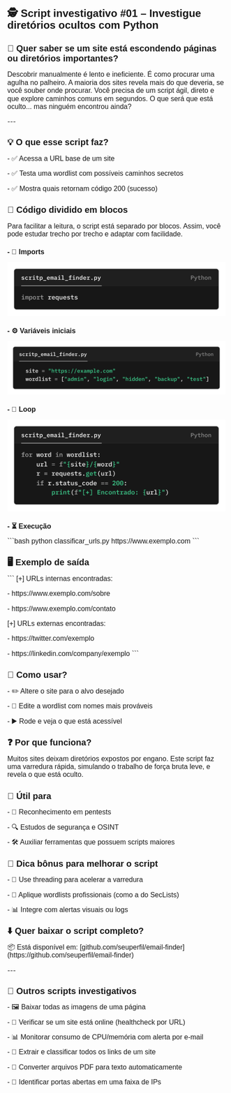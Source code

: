 <h1 style="font-size: 24px; font-family: Arial; line-height: 1.15; fonte-weight:bold; border:none">
  🕵️ Script investigativo #01 – Investigue diretórios ocultos com Python
</h1>

<h2 style="font-size: 20px; font-family: Arial; line-height: 1.15; font-weight:bold; border:none">
  🧠 Quer saber se um site está escondendo páginas ou diretórios importantes?
</h2>
<p style="font-size: 16px; font-family: Arial; line-height: 1.15; border:none">
Descobrir manualmente é lento e ineficiente. É como procurar uma agulha no palheiro.  
A maioria dos sites revela mais do que deveria, se você souber onde procurar. Você precisa de um script ágil, direto e que explore caminhos comuns em segundos.  
O que será que está oculto... mas ninguém encontrou ainda?
</p>
---
<h2 style="font-size: 20px; font-family: Arial; line-height: 1.15; font-weight:bold; border:none">
  💡 O que esse script faz?
</h2>

<p style="font-size: 16px; font-family: Arial; line-height: 1.15; border:none">
- ✅ Acessa a URL base de um site  
</p>
<p style="font-size: 16px; font-family: Arial; line-height: 1.15; border:none">
- ✅ Testa uma wordlist com possíveis caminhos secretos  
</p>
<p style="font-size: 16px; font-family: Arial; line-height: 1.15; border:none">
- ✅ Mostra quais retornam código 200 (sucesso)  
</p>

<h2 style="font-size: 20px; font-family: Arial; line-height: 1.15; font-weight:bold; border:none">
 📄 Código dividido em blocos
</h2>

<p style="font-size: 16px; font-family: Arial; line-height: 1.15; border:none">
  Para facilitar a leitura, o script está separado por blocos. Assim, você pode estudar trecho por trecho e adaptar com facilidade.
</p>

<h2 style="font-size: 16px; font-family: Arial; line-height: 1.15; font-weight:bold; border:none">
- 📁 Imports
</h2>
<img src="https://raw.githubusercontent.com/pinheiro-felipe/teste/6de4ec500eaa9d1fdc6010573410694dc2e4c9ef/images/script_email_finder.py.png" alt="Imports" width="500">

<h2 style="font-size: 16px; font-family: Arial; line-height: 1.15; font-weight:bold; border:none">
- ⚙️ Variáveis iniciais
</h2>
<img src="https://raw.githubusercontent.com/pinheiro-felipe/teste/6de4ec500eaa9d1fdc6010573410694dc2e4c9ef/images/script_email_finder_2.py.png" alt="Imports" width="500">

<h2 style="font-size: 16px; font-family: Arial; line-height: 1.15; font-weight:bold; border:none">
- 🔁 Loop
</h2>
<img src="https://raw.githubusercontent.com/pinheiro-felipe/teste/6de4ec500eaa9d1fdc6010573410694dc2e4c9ef/images/script_email_finder_3.py.png" alt="Imports" width="500">

<h2 style="font-size: 16px; font-family: Arial; line-height: 1.15; font-weight:bold; border:none">
- ⏳ Execução  
</h2>

<p style="font-size: 16px; font-family: Arial; line-height: 1.15; border:none">
```bash
python classificar_urls.py https://www.exemplo.com
```
</p>

<h2 style="font-size: 20px; font-family: Arial; line-height: 1.15; font-weight:bold; border:none">
  🖥️ Exemplo de saída
</h2>

<p style="font-size: 16px; font-family: Arial; line-height: 1.15; border:none">
```
[+] URLs internas encontradas:
</p>
<p style="font-size: 16px; font-family: Arial; line-height: 1.15; border:none">
  - https://www.exemplo.com/sobre
</p>
<p style="font-size: 16px; font-family: Arial; line-height: 1.15; border:none">
  - https://www.exemplo.com/contato
</p>
<p style="font-size: 16px; font-family: Arial; line-height: 1.15; border:none">
[+] URLs externas encontradas:
</p>
<p style="font-size: 16px; font-family: Arial; line-height: 1.15; border:none">
  - https://twitter.com/exemplo
</p>
<p style="font-size: 16px; font-family: Arial; line-height: 1.15; border:none">
  - https://linkedin.com/company/exemplo
```
</p>

<h2 style="font-size: 20px; font-family: Arial; line-height: 1.15; font-weight:bold; border:none">
  🤔 Como usar?
</h2>

<p style="font-size: 16px; font-family: Arial; line-height: 1.15; border:none">
- ✏️ Altere o site para o alvo desejado  
</p>
<p style="font-size: 16px; font-family: Arial; line-height: 1.15; border:none">
- 📃 Edite a wordlist com nomes mais prováveis  
</p>
<p style="font-size: 16px; font-family: Arial; line-height: 1.15; border:none">
- ▶️ Rode e veja o que está acessível  
</p>

<h2 style="font-size: 20px; font-family: Arial; line-height: 1.15; font-weight:bold; border:none">
  ❓ Por que funciona?
</h2>

<p style="font-size: 16px; font-family: Arial; line-height: 1.15; border:none">
Muitos sites deixam diretórios expostos por engano. Este script faz uma varredura rápida, simulando o trabalho de força bruta leve, e revela o que está oculto.
</p>

<h2 style="font-size: 20px; font-family: Arial; line-height: 1.15; font-weight:bold; border:none">
🧰 Útil para
</h2>
<p style="font-size: 16px; font-family: Arial; line-height: 1.15; border:none">
- 🎯 Reconhecimento em pentests  
</p>
<p style="font-size: 16px; font-family: Arial; line-height: 1.15; border:none">
- 🔍 Estudos de segurança e OSINT  
</p>
<p style="font-size: 16px; font-family: Arial; line-height: 1.15; border:none">
- 🛠️ Auxiliar ferramentas que possuem scripts maiores  
</p>

<h2 style="font-size: 20px; font-family: Arial; line-height: 1.15; font-weight:bold; border:none">
  📌 Dica bônus para melhorar o script
</h2>
<p style="font-size: 16px; font-family: Arial; line-height: 1.15; border:none">
- 🏃 Use threading para acelerar a varredura  
</p>
<p style="font-size: 16px; font-family: Arial; line-height: 1.15; border:none">
- 📃 Aplique wordlists profissionais (como a do SecLists)  
</p>
<p style="font-size: 16px; font-family: Arial; line-height: 1.15; border:none">
- 📊 Integre com alertas visuais ou logs  
</p>

<h2 style="font-size: 20px; font-family: Arial; line-height: 1.15; font-weight:bold; border:none">
  ⬇️ Quer baixar o script completo?
</h2>
<p style="font-size: 16px; font-family: Arial; line-height: 1.15; border:none">
  📦 Está disponível em: [github.com/seuperfil/email-finder](https://github.com/seuperfil/email-finder)
</p>
---

<h2 style="font-size: 20px; font-family: Arial; line-height: 1.15; font-weight:bold; border:none">
  💾 Outros scripts investigativos
</h2>

<p style="font-size: 16px; font-family: Arial; line-height: 1.15; border:none">
- 🖼️ Baixar todas as imagens de uma página  
</p>
<p style="font-size: 16px; font-family: Arial; line-height: 1.15; border:none">
- 🔌 Verificar se um site está online (healthcheck por URL)  
</p>
<p style="font-size: 16px; font-family: Arial; line-height: 1.15; border:none">
- 📊 Monitorar consumo de CPU/memória com alerta por e-mail  
</p>
<p style="font-size: 16px; font-family: Arial; line-height: 1.15; border:none">
- 🔗 Extrair e classificar todos os links de um site  
</p>
<p style="font-size: 16px; font-family: Arial; line-height: 1.15; border:none">
- 📄 Converter arquivos PDF para texto automaticamente  
</p>
<p style="font-size: 16px; font-family: Arial; line-height: 1.15; border:none">
- 🔐 Identificar portas abertas em uma faixa de IPs
</p>
